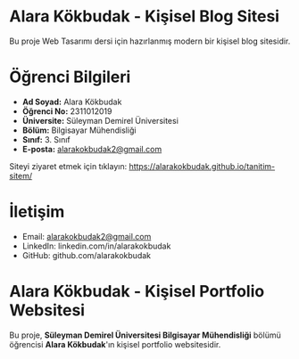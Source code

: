 # Alara Kökbudak - Kişisel Blog Sitesi

Bu proje Web Tasarımı dersi için hazırlanmış modern bir kişisel blog sitesidir.

#  Öğrenci Bilgileri
- **Ad Soyad:** Alara Kökbudak
- **Öğrenci No:** 2311012019
- **Üniversite:** Süleyman Demirel Üniversitesi
- **Bölüm:** Bilgisayar Mühendisliği
- **Sınıf:** 3. Sınıf
- **E-posta:** alarakokbudak2@gmail.com


 Siteyi ziyaret etmek için tıklayın: https://alarakokbudak.github.io/tanitim-sitem/



#  İletişim
- Email: alarakokbudak2@gmail.com
- LinkedIn: linkedin.com/in/alarakokbudak
- GitHub: github.com/alarakokbudak


# Alara Kökbudak - Kişisel Portfolio Websitesi

Bu proje, **Süleyman Demirel Üniversitesi Bilgisayar Mühendisliği** bölümü öğrencisi **Alara Kökbudak**'ın kişisel portfolio websitesidir.


